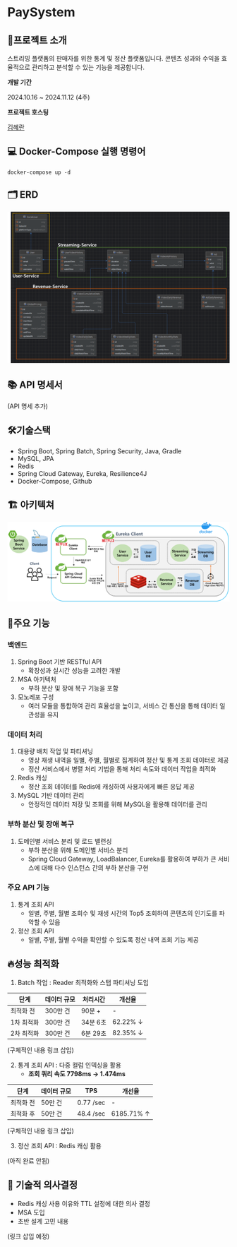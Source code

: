 # PaySystem

## 🚀프로젝트 소개

스트리밍 플랫폼의 판매자를 위한 통계 및 정산 플랫폼입니다. 콘텐츠 성과와 수익을 효율적으로 관리하고 분석할 수 있는 기능을 제공합니다.

**개발 기간**

2024.10.16 ~ 2024.11.12 (4주)

**프로젝트 호스팅**

[김혜란](https://github.com/hiek2001)


## 💻 Docker-Compose 실행 명령어

```
docker-compose up -d
```



## 🗂 ERD

![ex_screenshot](./image/ERD.png)

## 📚 API 명세서

(API 명세 추가)


## 🛠기술스택
- Spring Boot, Spring Batch, Spring Security, Java, Gradle
- MySQL, JPA
- Redis
- Spring Cloud Gateway, Eureka, Resilience4J
- Docker-Compose, Github

## 🏗 아키텍쳐

![ex_screenshot](./image/paySystem_architecture.png)

## 🌟주요 기능

### 백엔드
1. Spring Boot 기반 RESTful API
    -  확장성과 실시간 성능을 고려한  개발
2. MSA 아키텍처
    -  부하 분산 및 장애 복구 기능을 포함
3. 모노레포 구성
    -  여러 모듈을 통합하여 관리 효율성을 높이고, 서비스 간 통신을 통해 데이터 일관성을 유지

### 데이터 처리
1. 대용량 배치 작업 및 파티셔닝
    -  영상 재생 내역을 일별, 주별, 월별로 집계하여 정산 및 통계 조회 데이터로 제공
    -  정산 서비스에서 병렬 처리 기법을 통해 처리 속도와 데이터 작업을 최적화
2. Redis 캐싱
    -  정산 조회 데이터를 Redis에 캐싱하여 사용자에게 빠른 응답 제공
3. MySQL 기반 데이터 관리
    -  안정적인 데이터 저장 및 조회를 위해 MySQL을 활용해 데이터를 관리

### 부하 분산 및 장애 복구
1. 도메인별 서비스 분리 및 로드 밸런싱
    -  부하 분산을 위해 도메인별 서비스 분리
    -  Spring Cloud Gateway, LoadBalancer, Eureka를 활용하여 부하가 큰 서비스에 대해 다수 인스턴스 간의 부하 분산을 구현

### 주요 API 기능
1. 통계 조회 API
    -  일별, 주별, 월별 조회수 및 재생 시간의 Top5 조회하여 콘텐츠의 인기도를 파악할 수 있음
2. 정산 조회 API
    -  일별, 주별, 월별 수익을 확인할 수 있도록 정산 내역 조회 기능 제공

## 🔥성능 최적화

1. Batch 작업 : Reader 최적화와 스탭 파티셔닝 도입

| 단계 | 데이터 규모 | 처리시간 | 개선율 |
| --- | --- | --- | --- |
| 최적화 전 | 300만 건 | 90분 + | - |
| 1차 최적화 | 300만 건 | 34분 6초 | 62.22% ↓ |
| 2차 최적화 | 300만 건 | 6분 29초 | 82.35% ↓ |

(구체적인 내용 링크 삽입)

2. 통계 조회 API : 다중 컬럼 인덱싱을 활용
    -  **조회 쿼리 속도 7798ms -> 1.474ms**

| 단계 | 데이터 규모 | TPS | 개선율 |
| --- | --- | --- | --- |
| 최적화 전 | 50만 건 | 0.77 /sec | - |
| 최적화 후 | 50만 건 | 48.4 /sec | 6185.71% ↑ |

(구체적인 내용 링크 삽입)

3. 정산 조회 API : Redis 캐싱 활용

(아직 완료 안됨)

## 💭 기술적 의사결정
-  Redis 캐싱 사용 이유와 TTL 설정에 대한 의사 결정
- MSA 도입
- 초반 설계 고민 내용

(링크 삽입 예정)
